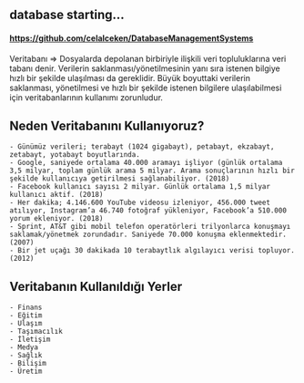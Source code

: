## database starting...
#### https://github.com/celalceken/DatabaseManagementSystems 

Veritabanı => Dosyalarda depolanan birbiriyle ilişkili veri topluluklarına veri tabanı denir.
Verilerin saklanması/yönetilmesinin yanı sıra istenen bilgiye hızlı bir şekilde ulaşılması da gereklidir.
Büyük boyuttaki verilerin saklanması, yönetilmesi ve hızlı bir şekilde istenen bilgilere ulaşılabilmesi için veritabanlarının kullanımı zorunludur.
## Neden Veritabanını Kullanıyoruz?
    - Günümüz verileri; terabayt (1024 gigabayt), petabayt, ekzabayt, zetabayt, yotabayt boyutlarında.
    - Google, saniyede ortalama 40.000 aramayı işliyor (günlük ortalama 3,5 milyar, toplam günlük arama 5 milyar. Arama sonuçlarının hızlı bir şekilde kullanıcıya getirilmesi sağlanabiliyor. (2018)
    - Facebook kullanıcı sayısı 2 milyar. Günlük ortalama 1,5 milyar kullanıcı aktif. (2018)
    - Her dakika; 4.146.600 YouTube videosu izleniyor, 456.000 tweet atılıyor, Instagram’a 46.740 fotoğraf yükleniyor, Facebook’a 510.000 yorum ekleniyor. (2018)
    - Sprint, AT&T gibi mobil telefon operatörleri trilyonlarca konuşmayı saklamak/yönetmek zorundadır. Saniyede 70.000 konuşma eklenmektedir. (2007)
    - Bir jet uçağı 30 dakikada 10 terabaytlık algılayıcı verisi topluyor. (2012)

## Veritabanın Kullanıldığı Yerler
    - Finans
    - Eğitim
    - Ulaşım
    - Taşımacılık
    - İletişim
    - Medya
    - Sağlık
    - Bilişim
    - Üretim

